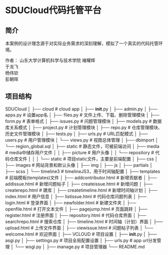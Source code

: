 # SDUCloud代码托管平台

## 简介
本案例的设计理念源于对实际业务需求的深刻理解，模拟了一个真实的代码托管环境。

作者：
山东大学计算机科学与技术学院
褚耀辉   
于龙飞   
杨伟钦   
彭朝晖   


## 项目结构
SDUCloud
│
├── cloud                       # cloud app
│   ├── __init__.py
│   ├── admin.py
│   ├── apps.py                     # 设置app名
│   ├── files.py                    # 文件上传、下载、删除管理模块
│   ├── form.py                     # 表单格式
│   ├── issues.py                   # 问题管理模块
│   ├── models.py                   # 数据库关系模式
│   ├── project.py                  # 计划管理模块
│   ├── repo.py                     # 仓库管理模块、历史文件管理模块
│   ├── tests.py
│   ├── urls.py                     # URL匹配模式
│   ├── users.py                    # 用户管理模块
│   └── views.py                    # 视图总体管理
│
├── dbimport
│   └── region_global.sql
│
├── static                      # 静态文件，可被前端访问
│   ├── media                       # media中储存用户文件
│   │   ├── picture                 # 用户头像
│   │   └── repository              # 代码仓库文件
│   │
│   └── static                      # 项目static文件，主要是前端配置
│       ├── css
│       ├── images                  # 网站背景和默认头像
│       ├── img
│       ├── js
│       ├── partials
│       ├── scss
│       └── timeline3               # timelineJS3，用于时间轴配置
│
├── templates                   # 前端模板(templates)文件
│   ├── addcontributor.html         # 新增贡献者
│   ├── addissue.html               # 新增问题帖子
│   ├── createissue.html            # 新增问题
│   ├── createrepo.html             # 建库
│   ├── createtimeline.html         # 新增时间轴计划
│   ├── index.html                  # 用户信息
│   ├── listissue.html              # 代码仓库问题列表
│   ├── login.html                  # 登录界面
│   ├── newfolder.html              # 新建文件夹
│   ├── openfile.html               # 打开文本文件
│   ├── pagejump.html               # 页面跳转
│   ├── register.html               # 注册界面
│   ├── repository.html             # 代码仓库界面
│   ├── searchrepo.html             # 搜索仓库
│   ├── timeline.html               # 时间轴（计划）界面
│   ├── upload.html                 # 上传文件界面
│   ├── viewissue.html              # 问题帖子列表
│   └── welcome.html                # 欢迎界面
│
├── VCLOUD                      # 项目设置
│   ├── __init__.py
│   ├── asgi.py
│   ├── settings.py                 # 项目全局配置设置
│   ├── urls.py                     # app url分发管理
│   └── wsgi.py
│
├── manage.py                   # 项目管理器
└── README.md
